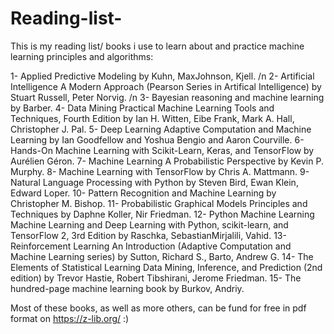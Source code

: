# Reading-list-
This is my reading list/ books i use to learn about and practice machine learning principles and algorithms:

1- Applied Predictive Modeling by Kuhn, MaxJohnson, Kjell. /n
2- Artificial Intelligence A Modern Approach (Pearson Series in Artifical Intelligence) by Stuart Russell, Peter Norvig. /n
3- Bayesian reasoning and machine learning by Barber.
4- Data Mining Practical Machine Learning Tools and Techniques, Fourth Edition by Ian H. Witten, Eibe Frank, Mark A. Hall, Christopher J. Pal.
5- Deep Learning Adaptive Computation and Machine Learning by Ian Goodfellow and Yoshua Bengio and Aaron Courville.
6- Hands-On Machine Learning with Scikit-Learn, Keras, and TensorFlow by Aurélien Géron.
7- Machine Learning A Probabilistic Perspective by Kevin P. Murphy.
8- Machine Learning with TensorFlow by Chris A. Mattmann.
9- Natural Language Processing with Python by Steven Bird, Ewan Klein, Edward Loper.
10- Pattern Recognition and Machine Learning by Christopher M. Bishop.
11- Probabilistic Graphical Models Principles and Techniques by Daphne Koller, Nir Friedman.
12- Python Machine Learning Machine Learning and Deep Learning with Python, scikit-learn, and TensorFlow 2, 3rd Edition by Raschka, SebastianMirjalili, Vahid.
13- Reinforcement Learning An Introduction (Adaptive Computation and Machine Learning series) by Sutton, Richard S., Barto, Andrew G.
14- The Elements of Statistical Learning Data Mining, Inference, and Prediction (2nd edition)  by Trevor Hastie, Robert Tibshirani, Jerome Friedman.
15- The hundred-page machine learning book by Burkov, Andriy.

Most of these books, as well as more others, can be fund for free in pdf format on https://z-lib.org/ :) 
